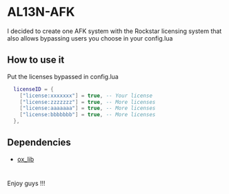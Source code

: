 # AL13N-AFK

I decided to create one AFK system with the Rockstar licensing system that also allows bypassing users you choose in your config.lua

## How to use it

Put the licenses bypassed in config.lua

```lua
  licenseID = {
    ["license:xxxxxxx"] = true, -- Your license
    ["license:zzzzzzz"] = true, -- More licenses
    ["license:aaaaaaa"] = true, -- More licenses
    ["license:bbbbbbb"] = true, -- More licenses
  },
```

## Dependencies

- [ox_lib](https://github.com/overextended/ox_lib)

#

Enjoy guys !!!

